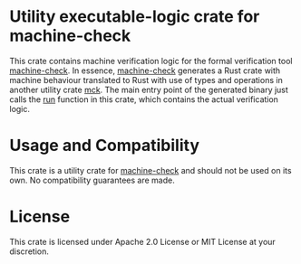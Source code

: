 # Utility executable-logic crate for machine-check

This crate contains machine verification logic for the formal verification tool
[machine-check](https://crates.io/crates/machine-check). In essence, [machine-check](
https://crates.io/crates/machine-check) generates a Rust crate with machine behaviour
translated to Rust with use of types and operations in another utility crate
[mck](https://docs.rs/mck). The main entry point of the generated binary
just calls the [run](run) function in this crate, which contains the actual
verification logic.

# Usage and Compatibility

This crate is a utility crate for [machine-check](https://crates.io/crates/machine-check)
and should not be used on its own. No compatibility guarantees are made.

# License

This crate is licensed under Apache 2.0 License or MIT License at your discretion.
